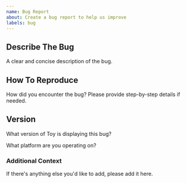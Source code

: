 ```yaml
---
name: Bug Report
about: Create a bug report to help us improve
labels: bug
---
```


## Describe The Bug

A clear and concise description of the bug.

## How To Reproduce

How did you encounter the bug? Please provide step-by-step details if needed.

## Version

What version of Toy is displaying this bug?

What platform are you operating on?

### Additional Context

If there's anything else you'd like to add, please add it here.

